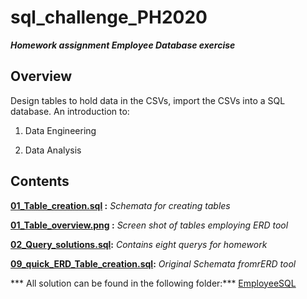 # sql_challenge_PH2020
***Homework assignment  Employee Database exercise***

<b><h2> Overview </h2></b>
Design tables to hold data in the CSVs, import the CSVs into a SQL database. An introduction to:

1. Data Engineering

2. Data Analysis

## Contents

<b> [01_Table_creation.sql](https://github.com/PHoogestraat/sql_challenge_PH2020/blob/main/EmployeeSQL/01_Table_creation.sql)           :</b><i> Schemata for creating tables </i>

<b>[01_Table_overview.png](https://github.com/PHoogestraat/sql_challenge_PH2020/blob/main/EmployeeSQL/01_Table_overview.png)            :</b><i> Screen shot of tables employing ERD tool</i>

<b>[02_Query_solutions.sql](https://github.com/PHoogestraat/sql_challenge_PH2020/blob/main/EmployeeSQL/02_Query_solutions.sql):</b>
<i>Contains eight querys for homework</i>

<b>[09_quick_ERD_Table_creation.sql](https://github.com/PHoogestraat/sql_challenge_PH2020/blob/main/EmployeeSQL/QuickDBD-ButlerHomework_emp.sql):</b><i> Original Schemata fromrERD tool</i>

*** All solution can be found in the following folder:*** [EmployeeSQL](https://github.com/PHoogestraat/sql_challenge_PH2020/tree/main/EmployeeSQL)
